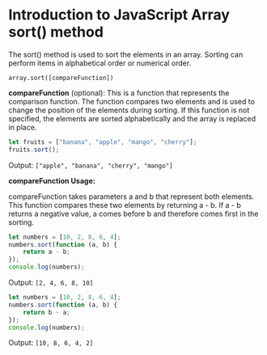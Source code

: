 # Introduction to JavaScript Array sort() method
The sort() method is used to sort the elements in an array. Sorting can perform items in alphabetical order or numerical order.

`array.sort([compareFunction])`

**compareFunction** (optional): This is a function that represents the comparison function. The function compares two elements and is used to change the position of the elements during sorting. If this function is not specified, the elements are sorted alphabetically and the array is replaced in place.

```javascript
let fruits = ["banana", "apple", "mango", "cherry"];
fruits.sort();
```
Output:
`["apple", "banana", "cherry", "mango"]`

**compareFunction Usage:**

compareFunction takes parameters a and b that represent both elements. This function compares these two elements by returning a - b. If a - b returns a negative value, a comes before b and therefore comes first in the sorting.
```javascript
let numbers = [10, 2, 8, 6, 4];
numbers.sort(function (a, b) {
    return a - b;
});
console.log(numbers);
```
Output:
`[2, 4, 6, 8, 10]`
```javascript
let numbers = [10, 2, 8, 6, 4];
numbers.sort(function (a, b) {
    return b - a;
});
console.log(numbers);
```
Output:
`[10, 8, 6, 4, 2]`
